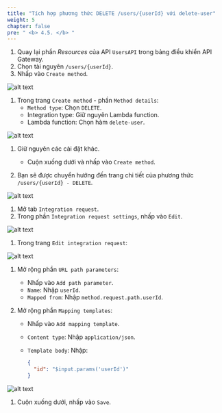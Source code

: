 ```yaml
---
title: "Tích hợp phương thức DELETE /users/{userId} với delete-user"
weight: 5
chapter: false
pre: " <b> 4.5. </b> "
---
```


1. Quay lại phần _Resources_ của API `UsersAPI` trong bảng điều khiển API Gateway.
1. Chọn tài nguyên `/users/{userId}`.
1. Nhấp vào `Create method`.

![alt text](/images/workshop-2/API-Gateway--users-userId-DELETE-method--create-method.jpg)

1. Trong trang `Create method` - phần `Method details`:
   - `Method type`: Chọn `DELETE`.
   - Integration type: Giữ nguyên Lambda function.
   - Lambda function: Chọn hàm `delete-user`.

![alt text](/images/workshop-2/API-Gateway--users-userId-DELETE-method--create-method-detail.jpg)

1. Giữ nguyên các cài đặt khác.
   - Cuộn xuống dưới và nhấp vào `Create method`.

1. Bạn sẽ được chuyển hướng đến trang chi tiết của phương thức `/users/{userId} - DELETE`.

![alt text](/images/workshop-2/API-Gateway--users-userId-DELETE-method--method-detail.png)

1. Mở tab `Integration request`.
1. Trong phần `Integration request settings`, nhấp vào `Edit`.

![alt text](/images/workshop-2/API-Gateway--users-userId-DELETE-method--integration-request.jpg)

1. Trong trang `Edit integration request`:

![alt text](/images/workshop-2/API-Gateway--users-userId-DELETE-method--integration-request-detail.jpg)

1. Mở rộng phần `URL path parameters`:
   - Nhấp vào `Add path parameter`.
   - `Name`: Nhập `userId`.
   - `Mapped from`: Nhập `method.request.path.userId`.

1. Mở rộng phần `Mapping templates`:
   - Nhấp vào `Add mapping template`.
   - `Content type`: Nhập `application/json`.
   - `Template body`: Nhập:

     ```json
     {
       "id": "$input.params('userId')"
     }
     ```

![alt text](/images/workshop-2/API-Gateway--users-userId-DELETE-method--integration-request--URL-path-parameters-and-mapping-template-body.jpg)

1. Cuộn xuống dưới, nhấp vào `Save`.
